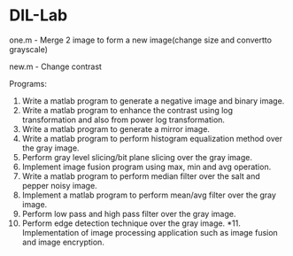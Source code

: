 # DIL-Lab

one.m - Merge 2 image to form a new image(change size and convertto grayscale)

new.m - Change contrast

Programs:
1. Write a matlab program to generate a negative image and binary image.
2. Write a matlab program to enhance the contrast using log transformation and also from power log transformation.
3. Write a matlab program to generate a mirror image.
4. Write a matlab program to perform histogram equalization method over the gray image.
5. Perform gray level slicing/bit plane slicing over the gray image.
6. Implement image fusion program using max, min and avg operation.
7. Write a matlab program to perform median filter over the salt and pepper noisy image.
8. Implement a matlab program to perform mean/avg filter over the gray image.
9. Perform low pass and high pass filter over the gray image.
10. Perform edge detection technique over the gray image.
*11. Implementation of image processing application such as image fusion and image encryption.
